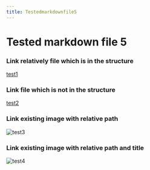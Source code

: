 ```yaml
---
title: Testedmarkdownfile5
---
```


# Tested markdown file 5

### Link relatively file which is in the structure
[test1](/mainTree/markdown-tests/file1/)

### Link file which is not in the structure
[test2](https://github.com/gardener/gardener/blob/v1.30.0/README.md)

### Link existing image with relative path
![test3](/mainTree/gardener-docforge-logo.png)

### Link existing image with relative path and title
![test4](/mainTree/gardener-docforge-logo.png "gardener-docforge-logo")
